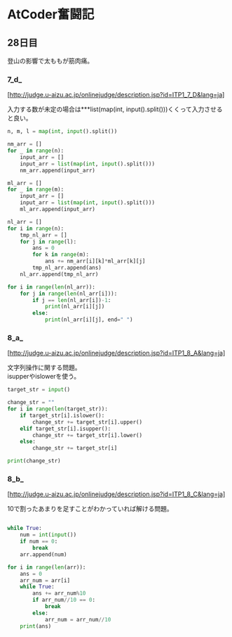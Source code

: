# AtCoder奮闘記
## 28日目

登山の影響で太ももが筋肉痛。    
### 7_d_
[http://judge.u-aizu.ac.jp/onlinejudge/description.jsp?id=ITP1_7_D&lang=ja]

入力する数が未定の場合は***list(map(int, input().split()))くくって入力させると良い。     
```python
n, m, l = map(int, input().split())

nm_arr = []
for _ in range(n):
    input_arr = []
    input_arr = list(map(int, input().split()))
    nm_arr.append(input_arr)

ml_arr = []
for _ in range(m):
    input_arr = []
    input_arr = list(map(int, input().split()))
    ml_arr.append(input_arr)

nl_arr = []
for i in range(n):
    tmp_nl_arr = []
    for j in range(l):
        ans = 0
        for k in range(m):
            ans += nm_arr[i][k]*ml_arr[k][j]
        tmp_nl_arr.append(ans)
    nl_arr.append(tmp_nl_arr)

for i in range(len(nl_arr)):
    for j in range(len(nl_arr[i])):
        if j == len(nl_arr[i])-1:
            print(nl_arr[i][j])
        else:
            print(nl_arr[i][j], end=" ")
```

### 8_a_
[http://judge.u-aizu.ac.jp/onlinejudge/description.jsp?id=ITP1_8_A&lang=ja]

文字列操作に関する問題。    
isupperやislowerを使う。     
```python
target_str = input()

change_str = ""
for i in range(len(target_str)):
    if target_str[i].islower():
        change_str += target_str[i].upper()
    elif target_str[i].isupper():
        change_str += target_str[i].lower()
    else:
        change_str += target_str[i]

print(change_str)
```

### 8_b_
[http://judge.u-aizu.ac.jp/onlinejudge/description.jsp?id=ITP1_8_C&lang=ja]

10で割ったあまりを足すことがわかっていれば解ける問題。    
```python arr = []

while True:
    num = int(input())
    if num == 0:
        break
    arr.append(num)

for i in range(len(arr)):
    ans = 0
    arr_num = arr[i]
    while True:
        ans += arr_num%10
        if arr_num//10 == 0:
            break
        else:
            arr_num = arr_num//10
    print(ans)
```

